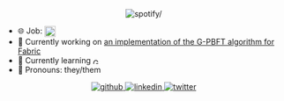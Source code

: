 <div align="center">
    <img src=https://spotify-github-profile.vercel.app/api/view?uid=14matsu&cover_image=true&theme=novatorem&show_offline=true&background_color=121212&bar_color_cover=true&bar_color=53b14f alt=spotify/> 
</div>
  
- 🌐 Job: <img src="https://img.shields.io/badge/Software%20Engineer%201-blue?style=for-the-badge&logo=dell&logoColor=white" alt="Software Engineer 1 at Dell" height="20em" align="center"/>
- 💠 Currently working on [an implementation of the G-PBFT algorithm for Fabric](https://github.com/alineha/fabric)
- 🔎 Currently learning <img src="https://upload.wikimedia.org/wikipedia/commons/thumb/0/05/Go_Logo_Blue.svg/1200px-Go_Logo_Blue.svg.png" height="10em" align="center" alt="Go" title="Go"/>
- 🌊 Pronouns: they/them
 
<div align="center">
      <a href="https://github.com/alineha" target="_blank">
        <img src=https://img.shields.io/badge/github-%2324292e.svg?&style=for-the-badge&logo=github&logoColor=white alt=github style="margin-bottom: 5px;" />
      </a>
      <a href="https://linkedin.com/in/alinehamorim" target="_blank">
        <img src=https://img.shields.io/badge/linkedin-%231E77B5.svg?&style=for-the-badge&logo=linkedin&logoColor=white alt=linkedin style="margin-bottom: 5px;" />
      </a>
      <a href="https://twitter.com/alwaelen" target="_blank">
        <img src=https://img.shields.io/badge/twitter-%2300acee.svg?&style=for-the-badge&logo=twitter&logoColor=white alt=twitter style="margin-bottom: 5px;" />
      </a>  
</div> 


  

